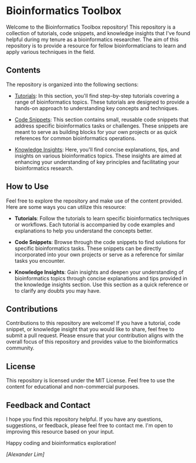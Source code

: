 # Bioinformatics Toolbox

Welcome to the Bioinformatics Toolbox repository! This repository is a collection of tutorials, code snippets, and knowledge insights that I've found helpful during my tenure as a bioinformatics researcher. The aim of this repository is to provide a resource for fellow bioinformaticians to learn and apply various techniques in the field.

## Contents

The repository is organized into the following sections:

- [Tutorials](./tutorials): In this section, you'll find step-by-step tutorials covering a range of bioinformatics topics. These tutorials are designed to provide a hands-on approach to understanding key concepts and techniques.

- [Code Snippets](./code_snippets): This section contains small, reusable code snippets that address specific bioinformatics tasks or challenges. These snippets are meant to serve as building blocks for your own projects or as quick references for common bioinformatics operations.

- [Knowledge Insights](./knowledge_insights): Here, you'll find concise explanations, tips, and insights on various bioinformatics topics. These insights are aimed at enhancing your understanding of key principles and facilitating your bioinformatics research.

## How to Use

Feel free to explore the repository and make use of the content provided. Here are some ways you can utilize this resource:

- **Tutorials**: Follow the tutorials to learn specific bioinformatics techniques or workflows. Each tutorial is accompanied by code examples and explanations to help you understand the concepts better.

- **Code Snippets**: Browse through the code snippets to find solutions for specific bioinformatics tasks. These snippets can be directly incorporated into your own projects or serve as a reference for similar tasks you encounter.

- **Knowledge Insights**: Gain insights and deepen your understanding of bioinformatics topics through concise explanations and tips provided in the knowledge insights section. Use this section as a quick reference or to clarify any doubts you may have.

## Contributions

Contributions to this repository are welcome! If you have a tutorial, code snippet, or knowledge insight that you would like to share, feel free to submit a pull request. Please ensure that your contribution aligns with the overall focus of this repository and provides value to the bioinformatics community.

## License

This repository is licensed under the MIT License. Feel free to use the content for educational and non-commercial purposes.

## Feedback and Contact

I hope you find this repository helpful. If you have any questions, suggestions, or feedback, please feel free to contact me. I'm open to improving this resource based on your input.

Happy coding and bioinformatics exploration!

*[Alexander Lim]*
